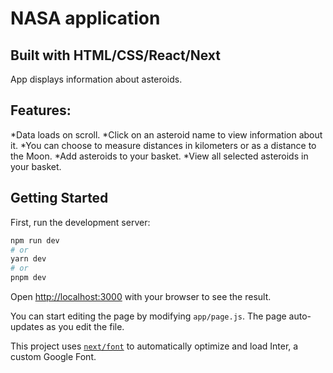 # NASA application
## Built with HTML/CSS/React/Next

App displays information about asteroids.

## Features:
*Data loads on scroll.
*Click on an asteroid name to view information about it. 
*You can choose to measure distances in kilometers or as a distance to the Moon.
*Add asteroids to your basket.
*View all selected asteroids in your basket.

## Getting Started

First, run the development server:

```bash
npm run dev
# or
yarn dev
# or
pnpm dev
```

Open [http://localhost:3000](http://localhost:3000) with your browser to see the result.

You can start editing the page by modifying `app/page.js`. The page auto-updates as you edit the file.

This project uses [`next/font`](https://nextjs.org/docs/basic-features/font-optimization) to automatically optimize and load Inter, a custom Google Font.

